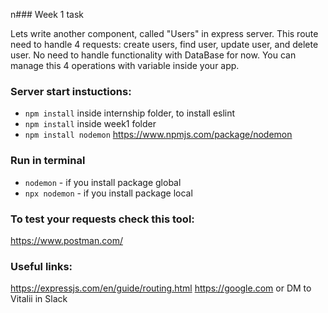 n### Week 1 task

Lets write another component, called "Users" in express server.
This route need to handle 4 requests: create users, find user, update user, and delete user.
No need to handle functionality with DataBase for now. You can manage this 4 operations with variable inside your app.

### Server start instuctions:
* `npm install` inside internship folder, to install eslint
* `npm install` inside week1 folder
* `npm install nodemon` https://www.npmjs.com/package/nodemon

### Run in terminal
* `nodemon` - if you install package global
* `npx nodemon` - if you install package local

### To test your requests check this tool:
https://www.postman.com/

### Useful links:
https://expressjs.com/en/guide/routing.html
https://google.com
or
DM to Vitalii in Slack
